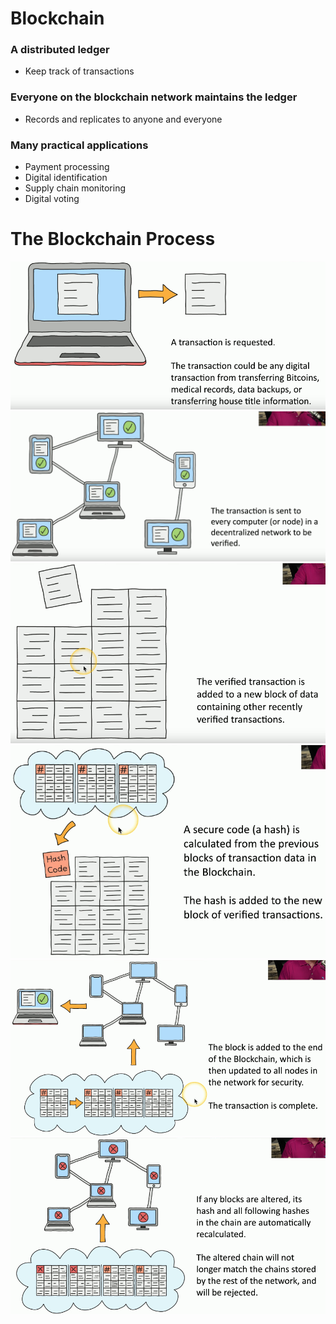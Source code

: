 # Blockchain
### A distributed ledger
- Keep track of transactions
### Everyone on the blockchain network maintains the ledger
- Records and replicates to anyone and everyone
### Many practical applications
- Payment processing
- Digital identification
- Supply chain monitoring
- Digital voting
# The Blockchain Process
![](attachments/Pasted%20image%2020240521141411.png)
![](attachments/Pasted%20image%2020240521141433.png)
![](attachments/Pasted%20image%2020240521141511.png)
![](attachments/Pasted%20image%2020240521141549.png)
![](attachments/Pasted%20image%2020240521141711.png)![](attachments/Pasted%20image%2020240521141739.png)